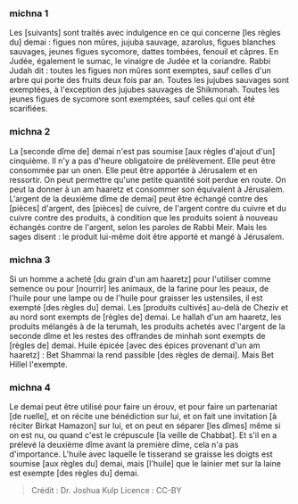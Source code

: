 
### michna 1
Les [suivants] sont traités avec indulgence en ce qui concerne [les règles du] demai : figues non mûres, jujuba sauvage, azarolus, figues blanches sauvages, jeunes figues sycomore, dattes tombées, fenouil et câpres. En Judée, également le sumac, le vinaigre de Judée et la coriandre. Rabbi Judah dit : toutes les figues non mûres sont exemptes, sauf celles d'un arbre qui porte des fruits deux fois par an. Toutes les jujubes sauvages sont exemptées, à l'exception des jujubes sauvages de Shikmonah. Toutes les jeunes figues de sycomore sont exemptées, sauf celles qui ont été scarifiées.

### michna 2
La [seconde dîme de] demai n'est pas soumise [aux règles d'ajout d'un] cinquième. Il n'y a pas d'heure obligatoire de prélèvement. Elle peut être consommée par un onen. Elle peut être apportée à Jérusalem et en ressortir. On peut permettre qu'une petite quantité soit perdue en route. On peut la donner à un am haaretz et consommer son équivalent à Jérusalem. L'argent de la deuxième dîme de demai] peut être échangé contre des [pièces] d'argent, des [pièces] de cuivre, de l'argent contre du cuivre et du cuivre contre des produits, à condition que les produits soient à nouveau échangés contre de l'argent, selon les paroles de Rabbi Meir. Mais les sages disent : le produit lui-même doit être apporté et mangé à Jérusalem.

### michna 3
Si un homme a acheté [du grain d'un am haaretz] pour l'utiliser comme semence ou pour [nourrir] les animaux, de la farine pour les peaux, de l'huile pour une lampe ou de l'huile pour graisser les ustensiles, il est exempté [des règles du] demai. Les [produits cultivés] au-delà de Cheziv et au nord sont exempts de [règles de] demai. Le hallah d'un am haaretz, les produits mélangés à de la terumah, les produits achetés avec l'argent de la seconde dîme et les restes des offrandes de minhah sont exempts de [règles de] demai. Huile épicée [avec des épices provenant d'un am haaretz] : Bet Shammai la rend passible [des règles de demai]. Mais Bet Hillel l'exempte.

### michna 4
Le demai peut être utilisé pour faire un érouv, et pour faire un partenariat [de ruelle], et on récite une bénédiction sur lui, et on fait une invitation [à réciter Birkat Hamazon] sur lui, et on peut en séparer [les dîmes] même si on est nu, ou quand c'est le crépuscule [la veille de Chabbat]. Et s'il en a prélevé la deuxième dîme avant la première dîme, cela n'a pas d'importance. L'huile avec laquelle le tisserand se graisse les doigts est soumise [aux règles du] demai, mais [l'huile] que le lainier met sur la laine est exempte [des règles du] demai.

>Crédit : Dr. Joshua Kulp
>Licence : CC-BY
